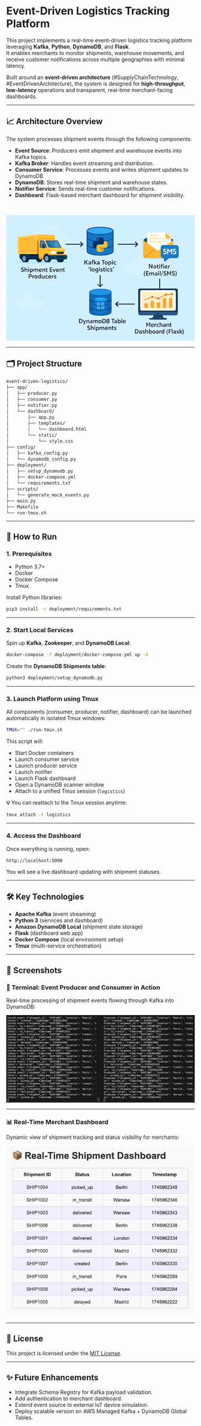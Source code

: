 # Event-Driven Logistics Tracking Platform

This project implements a real-time event-driven logistics tracking platform leveraging **Kafka**, **Python**, **DynamoDB**, and **Flask**.  
It enables merchants to monitor shipments, warehouse movements, and receive customer notifications across multiple geographies with minimal latency.

Built around an **event-driven architecture** (#SupplyChainTechnology, #EventDrivenArchitecture), the system is designed for **high-throughput**, **low-latency** operations and transparent, real-time merchant-facing dashboards.

---

## 📈 Architecture Overview

The system processes shipment events through the following components:

- **Event Source**: Producers emit shipment and warehouse events into Kafka topics.
- **Kafka Broker**: Handles event streaming and distribution.
- **Consumer Service**: Processes events and writes shipment updates to DynamoDB.
- **DynamoDB**: Stores real-time shipment and warehouse states.
- **Notifier Service**: Sends real-time customer notifications.
- **Dashboard**: Flask-based merchant dashboard for shipment visibility.

<br>

![Architecture Diagram](architecture-diagram.png)

---

## 🗂️ Project Structure

```
event-driven-logistics/
├── app/
│   ├── producer.py
│   ├── consumer.py
│   ├── notifier.py
│   └── dashboard/
│       ├── app.py
│       ├── templates/
│       │   └── dashboard.html
│       └── static/
│           └── style.css
├── config/
│   ├── kafka_config.py
│   └── dynamodb_config.py
├── deployment/
│   ├── setup_dynamodb.py
│   ├── docker-compose.yml
│   └── requirements.txt
├── scripts/
│   └── generate_mock_events.py
├── main.py
├── Makefile
└── run-tmux.sh
```

---

## 🚀 How to Run

### 1. Prerequisites
- Python 3.7+
- Docker
- Docker Compose
- Tmux

Install Python libraries:

```bash
pip3 install -r deployment/requirements.txt
```

---

### 2. Start Local Services

Spin up **Kafka**, **Zookeeper**, and **DynamoDB Local**:

```bash
docker-compose -f deployment/docker-compose.yml up -d
```

Create the **DynamoDB Shipments table**:

```bash
python3 deployment/setup_dynamodb.py
```

---

### 3. Launch Platform using Tmux

All components (consumer, producer, notifier, dashboard) can be launched automatically in isolated Tmux windows:

```bash
TMUX="" ./run-tmux.sh
```

This script will:
- Start Docker containers
- Launch consumer service
- Launch producer service
- Launch notifier
- Launch Flask dashboard
- Open a DynamoDB scanner window
- Attach to a unified Tmux session (`logistics`)

**💡** You can reattach to the Tmux session anytime:

```bash
tmux attach -t logistics
```

---

### 4. Access the Dashboard

Once everything is running, open:

```
http://localhost:5000
```

You will see a live dashboard updating with shipment statuses.

---

## 🛠️ Key Technologies

- **Apache Kafka** (event streaming)
- **Python 3** (services and dashboard)
- **Amazon DynamoDB Local** (shipment state storage)
- **Flask** (dashboard web app)
- **Docker Compose** (local environment setup)
- **Tmux** (multi-service orchestration)

---

## 📸 Screenshots

### 🧪 Terminal: Event Producer and Consumer in Action

Real-time processing of shipment events flowing through Kafka into DynamoDB:

![Producer & Consumer Screenshot](screenshot.png)

---

### 📊 Real-Time Merchant Dashboard

Dynamic view of shipment tracking and status visibility for merchants:

![Dashboard Screenshot](dashboard.png)

---

## 📜 License

This project is licensed under the [MIT License](LICENSE).

---

## ✨ Future Enhancements

- Integrate Schema Registry for Kafka payload validation.
- Add authentication to merchant dashboard.
- Extend event source to external IoT device simulation.
- Deploy scalable version on AWS Managed Kafka + DynamoDB Global Tables.

